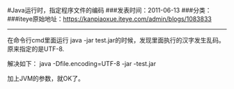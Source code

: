 #Java运行时，指定程序文件的编码
###发表时间：2011-06-13
###分类：
###iteye原始地址：<a href="https://kanpiaoxue.iteye.com/admin/blogs/1083833" target="_blank">https://kanpiaoxue.iteye.com/admin/blogs/1083833</a>

---

<p>在命令行cmd里面运行 java -jar test.jar的时候，发现里面执行的汉字发生乱码。原来指定的是UTF-8.</p>
<p>解决如下： java -Dfile.encoding=UTF-8 -jar -test.jar&nbsp;</p>
<p>加上JVM的参数，就OK了。</p>